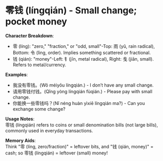 # **零钱 (língqián) - Small change; pocket money**

**Character Breakdown**:  
- 零 (líng): "zero," "fraction," or "odd, small"-Top: 雨 (yǔ, rain radical), Bottom: 令 (lìng, order). Implies something scattered or fractional.  
- 钱 (qián): "money"-Left: 钅(jīn, metal radical), Right: 戋 (jiān, small). Refers to metal/currency.

**Examples**:  
- 我没有零钱。(Wǒ méiyǒu língqián.) - I don’t have any small change.  
- 请用零钱付钱。(Qǐng yòng língqián fùqián.) - Please pay with small change.  
- 你能换一些零钱吗？(Nǐ néng huàn yìxiē língqián ma?) - Can you exchange some change?

**Usage Notes**:  
零钱 (língqián) refers to coins or small denomination bills (not large bills), commonly used in everyday transactions.

**Memory Aids**:  
Think "零 (líng, zero/fraction)" = leftover bits, and "钱 (qián, money)" = cash; so 零钱 (língqián) = leftover (small) money!